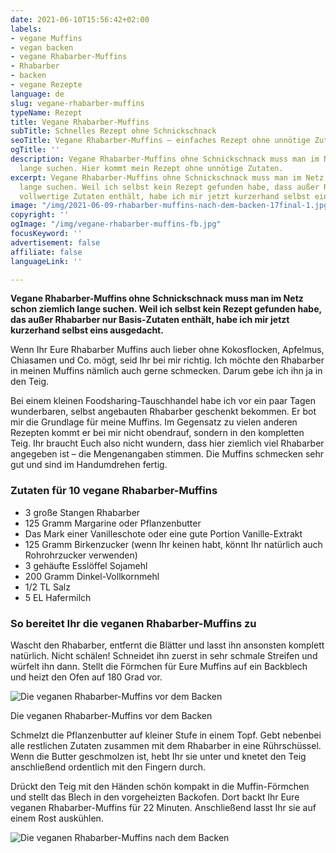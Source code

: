 ```yaml
---
date: 2021-06-10T15:56:42+02:00
labels:
- vegane Muffins
- vegan backen
- vegane Rhabarber-Muffins
- Rhabarber
- backen
- vegane Rezepte
language: de
slug: vegane-rhabarber-muffins
typeName: Rezept
title: Vegane Rhabarber-Muffins
subTitle: Schnelles Rezept ohne Schnickschnack
seoTitle: Vegane Rhabarber-Muffins – einfaches Rezept ohne unnötige Zutaten
ogTitle: ''
description: Vegane Rhabarber-Muffins ohne Schnickschnack muss man im Netz schon ziemlich
  lange suchen. Hier kommt mein Rezept ohne unnötige Zutaten.
excerpt: Vegane Rhabarber-Muffins ohne Schnickschnack muss man im Netz schon ziemlich
  lange suchen. Weil ich selbst kein Rezept gefunden habe, dass außer Rhabarber nur
  vollwertige Zutaten enthält, habe ich mir jetzt kurzerhand selbst eins ausgedacht.
image: "/img/2021-06-09-rhabarber-muffins-nach-dem-backen-17final-1.jpg"
copyright: ''
ogImage: "/img/vegane-rhabarber-muffins-fb.jpg"
focusKeyword: ''
advertisement: false
affiliate: false
languageLink: ''

---
```

**Vegane Rhabarber-Muffins ohne Schnickschnack muss man im Netz schon ziemlich lange suchen. Weil ich selbst kein Rezept gefunden habe, das außer Rhabarber nur Basis-Zutaten enthält, habe ich mir jetzt kurzerhand selbst eins ausgedacht.**

Wenn Ihr Eure Rhabarber Muffins auch lieber ohne Kokosflocken, Apfelmus, Chiasamen und Co. mögt, seid Ihr bei mir richtig. Ich möchte den Rhabarber in meinen Muffins nämlich auch gerne schmecken. Darum gebe ich ihn ja in den Teig.

Bei einem kleinen Foodsharing-Tauschhandel habe ich vor ein paar Tagen wunderbaren, selbst angebauten Rhabarber geschenkt bekommen. Er bot mir die Grundlage für meine Muffins. Im Gegensatz zu vielen anderen Rezepten kommt er bei mir nicht obendrauf, sondern in den kompletten Teig. Ihr braucht Euch also nicht wundern, dass hier ziemlich viel Rhabarber angegeben ist – die Mengenangaben stimmen. Die Muffins schmecken sehr gut und sind im Handumdrehen fertig.

### Zutaten für 10 vegane Rhabarber-Muffins

* 3 große Stangen Rhabarber
* 125 Gramm Margarine oder Pflanzenbutter
* Das Mark einer Vanilleschote oder eine gute Portion Vanille-Extrakt
* 125 Gramm Birkenzucker (wenn Ihr keinen habt, könnt Ihr natürlich auch Rohrohrzucker verwenden)
* 3 gehäufte Esslöffel Sojamehl
* 200 Gramm Dinkel-Vollkornmehl
* 1/2 TL Salz
* 5 EL Hafermilch

### So bereitet Ihr die veganen Rhabarber-Muffins zu

Wascht den Rhabarber, entfernt die Blätter und lasst ihn ansonsten komplett natürlich. Nicht schälen! Schneidet ihn zuerst in sehr schmale Streifen und würfelt ihn dann. Stellt die Förmchen für Eure Muffins auf ein Backblech und heizt den Ofen auf 180 Grad vor.

![Die veganen Rhabarber-Muffins vor dem Backen](/img/2021-06-09-rhabarber-muffins-vor-dem-backenfinal.jpg "Die veganen Rhabarber-Muffins vor dem Backen")

Die veganen Rhabarber-Muffins vor dem Backen

Schmelzt die Pflanzenbutter auf kleiner Stufe in einem Topf. Gebt nebenbei alle restlichen Zutaten zusammen mit dem Rhabarber in eine Rührschüssel. Wenn die Butter geschmolzen ist, hebt Ihr sie unter und knetet den Teig anschließend ordentlich mit den Fingern durch.

Drückt den Teig mit den Händen schön kompakt in die Muffin-Förmchen und stellt das Blech in den vorgeheizten Backofen. Dort backt Ihr Eure veganen Rhabarber-Muffins für 22 Minuten. Anschließend lasst Ihr sie auf einem Rost auskühlen.

![Die veganen Rhabarber-Muffins nach dem Backen](/img/2021-06-09-rhabarber-muffins-21final.jpg "Die veganen Rhabarber-Muffins nach dem Backen")